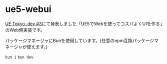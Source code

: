 # ue5-webui

[UE Tokyo .dev #3](https://ue-community-tokyo.connpass.com/event/318594/)にて発表しました「UE5でWebを使ってコスパよくUIを作る」のWeb側実装です。

パッケージマネージャにBunを使用しています。(任意のnpm互換パッケージマネージャが使えます。)

`bun i`
`bun dev`